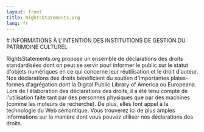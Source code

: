 ```yaml
---
layout: front
title: RightsStatements.org
lang: fr
---
```


<div class="box">
# INFORMATIONS À L'INTENTION DES INSTITUTIONS DE GESTION DU PATRIMOINE CULTUREL

RightsStatements.org propose un ensemble de déclarations des droits standardisées dont on peut se servir pour informer le public sur le statut d'objets numériques en ce qui concerne leur réutilisation et le droit d'auteur. Nos déclarations des droits bénéficient du soutien d'importantes plates-formes d'agrégation dont la Digital Public Library of America ou Europeana. Lors de l'élaboration des déclarations des droits, il a été tenu compte de l'utilisation faite tant par des personnes physiques que par des machines (comme les moteurs de recherche). De plus, elles font appel à la technologie du Web sémantique. Vous trouverez ici de plus amples informations sur la manière dont vous pouvez utiliser nos déclarations des droits.
</div>
